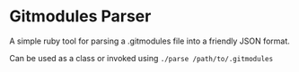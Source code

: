 # Gitmodules Parser

A simple ruby tool for parsing a .gitmodules file into a friendly JSON format.

Can be used as a class or invoked using `./parse /path/to/.gitmodules`
